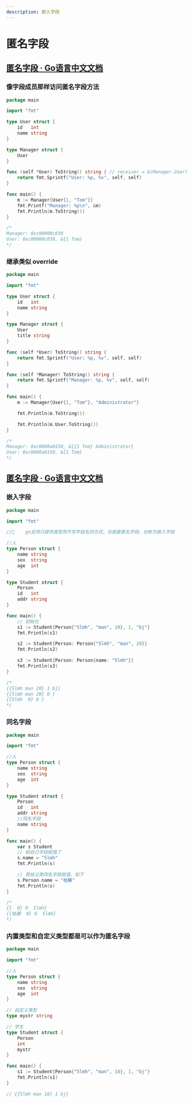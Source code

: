 ```yaml
---
description: 嵌入字段
---
```


# 匿名字段

## [匿名字段 · Go语言中文文档](https://www.topgoer.com/%E6%96%B9%E6%B3%95/%E5%8C%BF%E5%90%8D%E5%AD%97%E6%AE%B5.html)

### 像字段成员那样访问匿名字段方法

```go
package main

import "fmt"

type User struct {
	id   int
	name string
}

type Manager struct {
	User
}

func (self *User) ToString() string { // receiver = &(Manager.User)
	return fmt.Sprintf("User: %p, %v", self, self)
}

func main() {
	m := Manager{User{1, "Tom"}}
	fmt.Printf("Manager: %p\n", &m)
	fmt.Println(m.ToString())
}

/*
Manager: 0xc00000c030
User: 0xc00000c030, &{1 Tom}
*/

```



### 继承类似 override

```go
package main

import "fmt"

type User struct {
	id   int
	name string
}

type Manager struct {
	User
	title string
}

func (self *User) ToString() string {
	return fmt.Sprintf("User: %p, %v", self, self)
}

func (self *Manager) ToString() string {
	return fmt.Sprintf("Manager: %p, %v", self, self)
}

func main() {
	m := Manager{User{1, "Tom"}, "Administrator"}

	fmt.Println(m.ToString())

	fmt.Println(m.User.ToString())
}

/*
Manager: 0xc0000a0150, &{{1 Tom} Administrator}
User: 0xc0000a0150, &{1 Tom}
*/

```



## [匿名字段 · Go语言中文文档](https://www.topgoer.com/%E9%9D%A2%E5%90%91%E5%AF%B9%E8%B1%A1/%E5%8C%BF%E5%90%8D%E5%AD%97%E6%AE%B5.html)

### 嵌入字段

```go
package main

import "fmt"

//    go支持只提供类型而不写字段名的方式，也就是匿名字段，也称为嵌入字段

//人
type Person struct {
	name string
	sex  string
	age  int
}

type Student struct {
	Person
	id   int
	addr string
}

func main() {
	// 初始化
	s1 := Student{Person{"5lmh", "man", 20}, 1, "bj"}
	fmt.Println(s1)

	s2 := Student{Person: Person{"5lmh", "man", 20}}
	fmt.Println(s2)

	s3 := Student{Person: Person{name: "5lmh"}}
	fmt.Println(s3)
}

/*
{{5lmh man 20} 1 bj}
{{5lmh man 20} 0 }
{{5lmh  0} 0 }
*/

```



### 同名字段

```go
package main

import "fmt"

//人
type Person struct {
	name string
	sex  string
	age  int
}

type Student struct {
	Person
	id   int
	addr string
	//同名字段
	name string
}

func main() {
	var s Student
	// 给自己字段赋值了
	s.name = "5lmh"
	fmt.Println(s)

	// 若给父类同名字段赋值，如下
	s.Person.name = "枯藤"
	fmt.Println(s)
}

/*
{{  0} 0  5lmh}
{{枯藤  0} 0  5lmh}
*/

```



### 内置类型和自定义类型都是可以作为匿名字段

```go
package main

import "fmt"

//人
type Person struct {
	name string
	sex  string
	age  int
}

// 自定义类型
type mystr string

// 学生
type Student struct {
	Person
	int
	mystr
}

func main() {
	s1 := Student{Person{"5lmh", "man", 18}, 1, "bj"}
	fmt.Println(s1)
}

// {{5lmh man 18} 1 bj}

```

